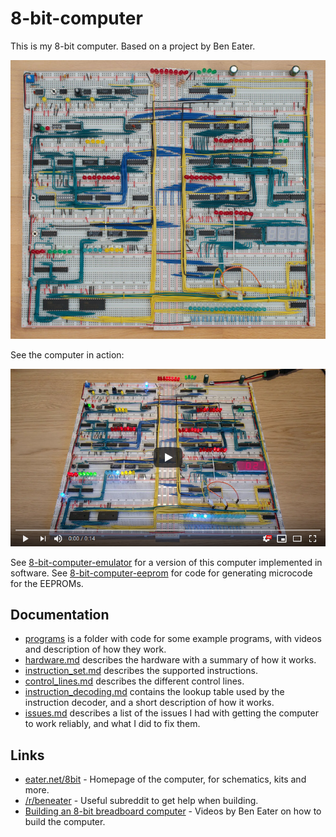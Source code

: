 # 8-bit-computer

This is my 8-bit computer. Based on a project by Ben Eater.

[![Image of computer](resources/8-bit-computer-600w.jpg)](resources/8-bit-computer.jpg)

See the computer in action:

[![YouTube video of computer](resources/yt-fibonacci-thumb.png)](https://www.youtube.com/watch?v=DTxpwynaN34 "Click to play")

See [8-bit-computer-emulator](https://github.com/blurpy/8-bit-computer-emulator) for a version of this computer implemented in software. See [8-bit-computer-eeprom](https://github.com/blurpy/8-bit-computer-eeprom) for code for generating microcode for the EEPROMs.


## Documentation

* [programs](programs) is a folder with code for some example programs, with videos and description of how they work.
* [hardware.md](hardware.md) describes the hardware with a summary of how it works. 
* [instruction_set.md](instruction_set.md) describes the supported instructions.
* [control_lines.md](control_lines.md) describes the different control lines. 
* [instruction_decoding.md](instruction_decoding.md) contains the lookup table used by the instruction decoder, and a short description of how it works.
* [issues.md](issues.md) describes a list of the issues I had with getting the computer to work reliably, and what I did to fix them.


## Links

* [eater.net/8bit](https://eater.net/8bit) - Homepage of the computer, for schematics, kits and more.
* [/r/beneater](https://www.reddit.com/r/beneater/) - Useful subreddit to get help when building.
* [Building an 8-bit breadboard computer](https://www.youtube.com/playlist?list=PLowKtXNTBypGqImE405J2565dvjafglHU) - Videos by Ben Eater on how to build the computer.
